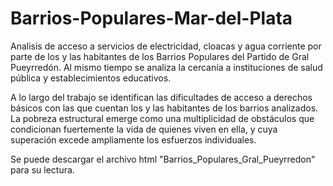 # Barrios-Populares-Mar-del-Plata
Analisis de acceso a servicios de electricidad, cloacas y agua corriente por parte de los y las habitantes de los Barrios Populares del Partido de Gral Pueyrredón. Al mismo tiempo se analiza la cercanía a instituciones de salud pública y establecimientos educativos.

A lo largo del trabajo se identifican las dificultades de acceso a derechos básicos con las que cuentan los y las habitantes de los barrios analizados. La pobreza estructural emerge como una multiplicidad de obstáculos que condicionan fuertemente la vida de quienes viven en ella, y cuya superación excede ampliamente los esfuerzos individuales.

Se puede descargar el archivo html "Barrios_Populares_Gral_Pueyrredon" para su lectura.
